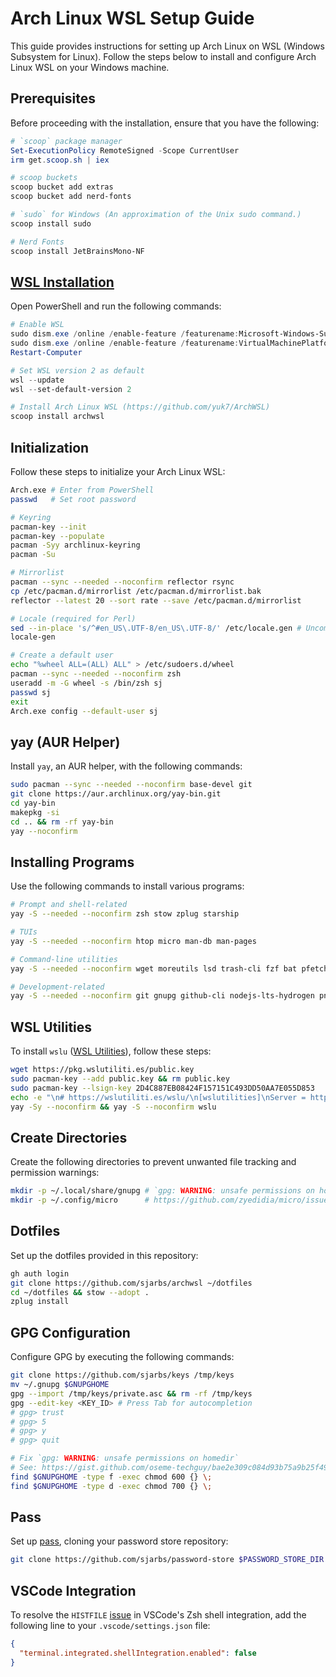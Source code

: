 # Arch Linux WSL Setup Guide

This guide provides instructions for setting up Arch Linux on WSL (Windows Subsystem for Linux). Follow the steps below to install and configure Arch Linux WSL on your Windows machine.

## Prerequisites

Before proceeding with the installation, ensure that you have the following:

```powershell
# `scoop` package manager
Set-ExecutionPolicy RemoteSigned -Scope CurrentUser
irm get.scoop.sh | iex

# scoop buckets
scoop bucket add extras
scoop bucket add nerd-fonts

# `sudo` for Windows (An approximation of the Unix sudo command.)
scoop install sudo

# Nerd Fonts
scoop install JetBrainsMono-NF
```

## [WSL Installation](https://learn.microsoft.com/en-us/windows/wsl/install-manual)

Open PowerShell and run the following commands:

```powershell
# Enable WSL
sudo dism.exe /online /enable-feature /featurename:Microsoft-Windows-Subsystem-Linux /all /norestart
sudo dism.exe /online /enable-feature /featurename:VirtualMachinePlatform /all /norestart
Restart-Computer

# Set WSL version 2 as default
wsl --update
wsl --set-default-version 2

# Install Arch Linux WSL (https://github.com/yuk7/ArchWSL)
scoop install archwsl
```

## Initialization

Follow these steps to initialize your Arch Linux WSL:

```sh
Arch.exe # Enter from PowerShell
passwd   # Set root password

# Keyring
pacman-key --init
pacman-key --populate
pacman -Syy archlinux-keyring
pacman -Su

# Mirrorlist
pacman --sync --needed --noconfirm reflector rsync
cp /etc/pacman.d/mirrorlist /etc/pacman.d/mirrorlist.bak
reflector --latest 20 --sort rate --save /etc/pacman.d/mirrorlist

# Locale (required for Perl)
sed --in-place 's/^#en_US\.UTF-8/en_US\.UTF-8/' /etc/locale.gen # Uncomment
locale-gen

# Create a default user
echo "%wheel ALL=(ALL) ALL" > /etc/sudoers.d/wheel
pacman --sync --needed --noconfirm zsh
useradd -m -G wheel -s /bin/zsh sj
passwd sj
exit
Arch.exe config --default-user sj
```

## yay (AUR Helper)

Install `yay`, an AUR helper, with the following commands:

```sh
sudo pacman --sync --needed --noconfirm base-devel git
git clone https://aur.archlinux.org/yay-bin.git
cd yay-bin
makepkg -si
cd .. && rm -rf yay-bin
yay --noconfirm
```

## Installing Programs

Use the following commands to install various programs:

```sh
# Prompt and shell-related
yay -S --needed --noconfirm zsh stow zplug starship

# TUIs
yay -S --needed --noconfirm htop micro man-db man-pages

# Command-line utilities
yay -S --needed --noconfirm wget moreutils lsd trash-cli fzf bat pfetch pass ffmpeg yt-dlp p7zip

# Development-related
yay -S --needed --noconfirm git gnupg github-cli nodejs-lts-hydrogen pnpm
```

## WSL Utilities

To install `wslu` ([WSL Utilities](https://wslutiliti.es/wslu/)), follow these steps:

```sh
wget https://pkg.wslutiliti.es/public.key
sudo pacman-key --add public.key && rm public.key
sudo pacman-key --lsign-key 2D4C887EB08424F157151C493DD50AA7E055D853
echo -e "\n# https://wslutiliti.es/wslu/\n[wslutilities]\nServer = https://pkg.wslutiliti.es/arch/" | sudo tee -a /etc/pacman.conf
yay -Sy --noconfirm && yay -S --noconfirm wslu
```

## Create Directories

Create the following directories to prevent unwanted file tracking and permission warnings:

```sh
mkdir -p ~/.local/share/gnupg # `gpg: WARNING: unsafe permissions on homedir`
mkdir -p ~/.config/micro      # https://github.com/zyedidia/micro/issues/2004
```

## Dotfiles

Set up the dotfiles provided in this repository:

```sh
gh auth login
git clone https://github.com/sjarbs/archwsl ~/dotfiles
cd ~/dotfiles && stow --adopt .
zplug install
```

## GPG Configuration

Configure GPG by executing the following commands:

```sh
git clone https://github.com/sjarbs/keys /tmp/keys
mv ~/.gnupg $GNUPGHOME
gpg --import /tmp/keys/private.asc && rm -rf /tmp/keys
gpg --edit-key <KEY_ID> # Press Tab for autocompletion
# gpg> trust
# gpg> 5
# gpg> y
# gpg> quit

# Fix `gpg: WARNING: unsafe permissions on homedir`
# See: https://gist.github.com/oseme-techguy/bae2e309c084d93b75a9b25f49718f85#gistcomment-3585593
find $GNUPGHOME -type f -exec chmod 600 {} \;
find $GNUPGHOME -type d -exec chmod 700 {} \;
```

## Pass

Set up [pass](https://www.passwordstore.org/), cloning your password store repository:

```sh
git clone https://github.com/sjarbs/password-store $PASSWORD_STORE_DIR
```

## VSCode Integration

To resolve the `HISTFILE` [issue](https://stackoverflow.com/questions/74764599/histfile-in-integrated-terminal-not-the-same-as-normal-terminal) in VSCode's Zsh shell integration, add the following line to your `.vscode/settings.json` file:

```json
{
  "terminal.integrated.shellIntegration.enabled": false
}
```
